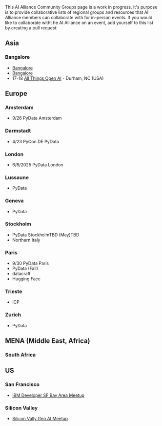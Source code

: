 This AI Alliance Community Groups page is a work in progress. It's purpose is to provide collaborative lists of regional groups and resources that AI Alliance members can collaborate with for in-person events. If you would like to collaborate witht he AI Alliance on an event, add yourself to this list by creating a pull request:

## Asia

### Bangalore
* [Bangalore](https://meetup.com/silicon-valley-gen-ai)
* [Bangalore](https://meetup.com/silicon-valley-gen-ai) 
* 17-18 [All Things Open AI](https://allthingsopen.ai/) - Durham, NC (USA)

## Europe

### Amsterdam
* 9/26 PyData Amsterdam

### Darmstadt
* 4/23 PyCon DE PyData 

### London
* 6/6/2025 PyData London

### Lussaune
* PyData

### Geneva
* PyData

### Stockholm
* PyData StockholmTBD (May)TBD
* Northern Italy 

### Paris
* 9/30 PyData Paris
* PyData (Fall)
* datacraft
* Hugging Face


### Trieste
* ICP
  
### Zurich
* PyData

## MENA (Middle East, Africa)

### South Africa 

## US

### San Francisco
* [IBM Developer SF Bay Area Meetup](https://www.meetup.com/ibm-developer-sf-bay-area-meetup/)

### Silicon Valley 
* [Silicon Vally Gen AI Meetup](https://meetup.com/silicon-valley-gen-ai) 



